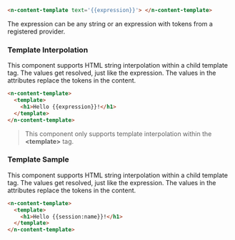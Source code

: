 
```html
<n-content-template text='{{expression}}'> </n-content-template>
```

The expression can be any string or an expression with tokens from a registered provider.

### Template Interpolation

This component supports HTML string interpolation within a child template tag. The values get resolved, just like the expression. The values in the attributes replace the tokens in the content.

```html
<n-content-template>
  <template>
    <h1>Hello {{expression}}!</h1>
  </template>
</n-content-template>
```

> This component only supports template interpolation within the **\<template\>** tag.

### Template Sample

This component supports HTML string interpolation within a child template tag. The values get resolved, just like the expression. The values in the attributes replace the tokens in the content.

```html
<n-content-template>
  <template>
    <h1>Hello {{session:name}}!</h1>
  </template>
</n-content-template>
```
